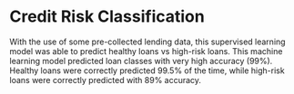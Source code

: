 # Credit Risk Classification

With the use of some pre-collected lending data, this supervised learning model was able to predict healthy loans vs high-risk loans.  This machine learning model predicted loan classes with very high accuracy (99%).  Healthy loans were correctly predicted 99.5% of the time, while high-risk loans were correctly predicted with 89% accuracy.
